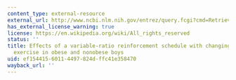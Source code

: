 ```yaml
---
content_type: external-resource
external_url: http://www.ncbi.nlm.nih.gov/entrez/query.fcgi?cmd=Retrieve&db=PubMed&dopt=Citation&list_uids=1429319
has_external_license_warning: true
license: https://en.wikipedia.org/wiki/All_rights_reserved
status: ''
title: Effects of a variable-ratio reinforcement schedule with changing criteria on
  exercise in obese and nonobese boys
uid: ef154415-6011-4497-824d-ffc41e358470
wayback_url: ''
---
```

